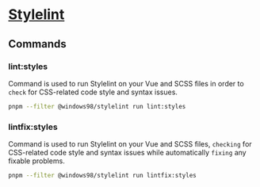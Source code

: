 # [Stylelint](https://stylelint.io)

## Commands

### lint:styles

Command is used to run Stylelint on your Vue and SCSS files in order to `check` for CSS-related code style and syntax issues.

```bash
pnpm --filter @windows98/stylelint run lint:styles
```

### lintfix:styles

Command is used to run Stylelint on your Vue and SCSS files, `checking` for CSS-related code style and syntax issues while automatically `fixing` any fixable problems.

```bash
pnpm --filter @windows98/stylelint run lintfix:styles
```
